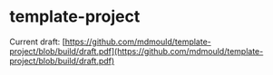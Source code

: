 # template-project

Current draft: [https://github.com/mdmould/template-project/blob/build/draft.pdf](https://github.com/mdmould/template-project/blob/build/draft.pdf)
